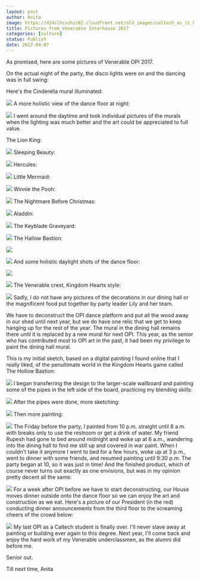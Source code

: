 ```yaml
---
layout: post
author: Anita
image: https://d24slhcvzhzz82.cloudfront.net/old_images/caltech_as_it_happens/6a0105349b8251970b01bb09898e66970d.jpg
title: Pictures from Venerable Interhouse 2017
categories: [culture]
status: Publish
date: 2017-04-07
---
```


As promised, here are some pictures of Venerable OPI 2017.

On the actual night of the party, the disco lights were on and the dancing was in full swing:

Here's the Cinderella mural illuminated:


![](https://d24slhcvzhzz82.cloudfront.net/old_images/caltech_as_it_happens/6a0105349b8251970b01bb09898e80970d.jpg)
A more holistic view of the dance floor at night:


![](https://d24slhcvzhzz82.cloudfront.net/old_images/caltech_as_it_happens/6a0105349b8251970b01b7c8e63dd7970b.jpg)
I went around the daytime and took individual pictures of the murals when the lighting was much better and the art could be appreciated to full value.

The Lion King:


![](https://d24slhcvzhzz82.cloudfront.net/old_images/caltech_as_it_happens/6a0105349b8251970b01bb09898e97970d.jpg)
Sleeping Beauty:


![](https://d24slhcvzhzz82.cloudfront.net/old_images/caltech_as_it_happens/6a0105349b8251970b01b8d270b095970c.jpg)
Hercules:


![](https://d24slhcvzhzz82.cloudfront.net/old_images/caltech_as_it_happens/6a0105349b8251970b01b8d270b09c970c.jpg)
Little Mermaid:


![](https://d24slhcvzhzz82.cloudfront.net/old_images/caltech_as_it_happens/6a0105349b8251970b01b7c8e63df4970b.jpg)
Winnie the Pooh:


![](https://d24slhcvzhzz82.cloudfront.net/old_images/caltech_as_it_happens/6a0105349b8251970b01b7c8e63dfd970b.jpg)
The Nightmare Before Christmas:


![](https://d24slhcvzhzz82.cloudfront.net/old_images/caltech_as_it_happens/6a0105349b8251970b01b8d270bee1970c.jpg)
Aladdin:


![](https://d24slhcvzhzz82.cloudfront.net/old_images/caltech_as_it_happens/6a0105349b8251970b01b8d270bee9970c.jpg)
The Keyblade Graveyard:


![](https://d24slhcvzhzz82.cloudfront.net/old_images/caltech_as_it_happens/6a0105349b8251970b01bb0989ac9c970d.jpg)
The Hallow Bastion:


![](https://d24slhcvzhzz82.cloudfront.net/old_images/caltech_as_it_happens/6a0105349b8251970b01b8d270bf6c970c.jpg)

![](https://d24slhcvzhzz82.cloudfront.net/old_images/caltech_as_it_happens/6a0105349b8251970b01bb0989ae27970d.jpg)
And some holistic daylight shots of the dance floor:


![](https://d24slhcvzhzz82.cloudfront.net/old_images/caltech_as_it_happens/6a0105349b8251970b01b8d270bef0970c.jpg)

![](https://d24slhcvzhzz82.cloudfront.net/old_images/caltech_as_it_happens/6a0105349b8251970b01bb0989acd2970d.jpg)
The Venerable crest, Kingdom Hearts style:


![](https://d24slhcvzhzz82.cloudfront.net/old_images/caltech_as_it_happens/6a0105349b8251970b01bb0989aeb6970d.jpg)
Sadly, I do not have any pictures of the decorations in our dining hall or the magnificent food put together by party leader Lily and her team.

We have to deconstruct the OPI dance platform and put all the wood away in our shed until next year, but we do have one relic that we get to keep hanging up for the rest of the year. The mural in the dining hall remains there until it is replaced by a new mural for next OPI. This year, as the senior who has contributed most to OPI art in the past, it had been my privilege to paint the dining hall mural.

This is my initial sketch, based on a digital painting I found online that I really liked, of the penultimate world in the Kingdom Hearts game called The Hollow Bastion:


![](https://d24slhcvzhzz82.cloudfront.net/old_images/caltech_as_it_happens/6a0105349b8251970b01b8d270bf71970c.jpg)
I began transferring the design to the larger-scale wallboard and painting some of the pipes in the left side of the board, practicing my blending skills:


![](https://d24slhcvzhzz82.cloudfront.net/old_images/caltech_as_it_happens/6a0105349b8251970b01b8d270bf77970c.jpg)
After the pipes were done, more sketching:


![](https://d24slhcvzhzz82.cloudfront.net/old_images/caltech_as_it_happens/6a0105349b8251970b01b7c8e65fdd970b.jpg)
Then more painting:


![](https://d24slhcvzhzz82.cloudfront.net/old_images/caltech_as_it_happens/6a0105349b8251970b01b7c8e65fe2970b.jpg)
The Friday before the party, I painted from 10 p.m. straight until 8 a.m. with breaks only to use the restroom or get a drink of water. My friend Rupesh had gone to bed around midnight and woke up at 6 a.m., wandering into the dining hall to find me still up and covered in war paint. When I couldn't take it anymore I went to bed for a few hours, woke up at 3 p.m., went to dinner with some friends, and resumed painting until 9:30 p.m. The party began at 10, so it was just in time! And the finished product, which of course never turns out exactly as one envisions, but was in my opinion pretty decent all the same:


![](https://d24slhcvzhzz82.cloudfront.net/old_images/caltech_as_it_happens/6a0105349b8251970b01bb0989ae66970d.jpg)
For a week after OPI before we have to start deconstructing, our House moves dinner outside onto the dance floor so we can enjoy the art and construction as we eat. Here's a picture of our President (in the red) conducting dinner announcements from the third floor to the screaming cheers of the crowd below:


![](https://d24slhcvzhzz82.cloudfront.net/old_images/caltech_as_it_happens/6a0105349b8251970b01bb0989aeaa970d.jpg)
My last OPI as a Caltech student is finally over. I'll never slave away at painting or building ever again to this degree. Next year, I'll come back and enjoy the hard work of my Venerable underclassmen, as the alumni did before me.

Senior out.

Till next time,
Anita

